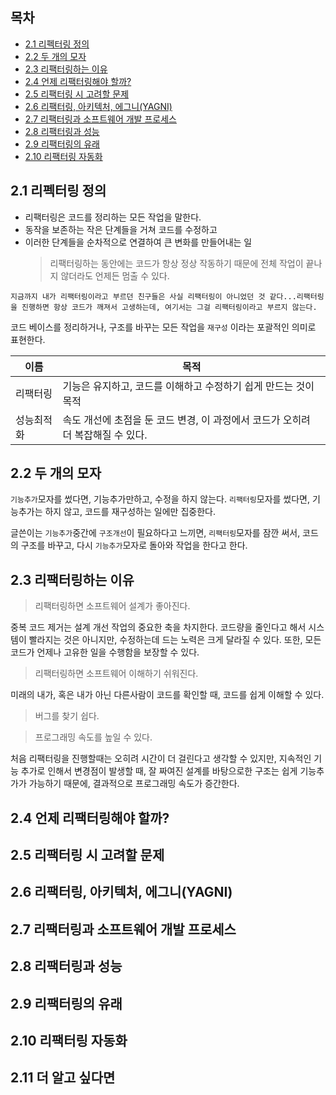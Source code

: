 ## 목차

- [2.1 리펙터링 정의](#21-리펙터링-정의)
- [2.2 두 개의 모자](#22-두-개의-모자)
- [2.3 리팩터링하는 이유](#23-리팩터링하는-이유)
- [2.4 언제 리팩터링해야 할까?](#24-언제-리팩터링해야-할까)
- [2.5 리팩터링 시 고려할 문제](#25-리팩터링-시-고려할-문제)
- [2.6 리팩터링, 아키텍처, 에그니(YAGNI)](#26-리팩터링-아키텍처-에그니yagni)
- [2.7 리팩터링과 소프트웨어 개발 프로세스](#27-리팩터링과-소프트웨어-개발-프로세스)
- [2.8 리팩터링과 성능](#28-리팩터링과-성능)
- [2.9 리팩터링의 유래](#29-리팩터링의-유래)
- [2.10 리팩터링 자동화](#210-리팩터링-자동화)

## 2.1 리펙터링 정의

- 리팩터링은 코드를 정리하는 모든 작업을 말한다.
- 동작을 보존하는 작은 단계들을 거쳐 코드를 수정하고
- 이러한 단계들을 순차적으로 연결하여 큰 변화를 만들어내는 일
  > 리팩터링하는 동안에는 코드가 항상 정상 작동하기 때문에 전체 작업이 끝나지 않더라도 언제든 멈출 수 있다.

```
지금까지 내가 리팩터링이라고 부르던 친구들은 사실 리팩터링이 아니었던 것 같다...리팩터링을 진행하면 항상 코드가 깨져서 고생하는데, 여기서는 그걸 리팩터링이라고 부르지 않는다.
```

코드 베이스를 정리하거나, 구조를 바꾸는 모든 작업을 `재구성` 이라는 포괄적인 의미로 표현한다.

| 이름       | 목적                                                                            |
| ---------- | ------------------------------------------------------------------------------- |
| 리팩터링   | 기능은 유지하고, 코드를 이해하고 수정하기 쉽게 만드는 것이 목적                 |
| 성능최적화 | 속도 개선에 초점을 둔 코드 변경, 이 과정에서 코드가 오히려 더 복잡해질 수 있다. |

## 2.2 두 개의 모자

`기능추가`모자를 썼다면, 기능추가만하고, 수정을 하지 않는다.
`리팩터링`모자를 썼다면, 기능추가는 하지 않고, 코드를 재구성하는 일에만 집중한다.

글쓴이는 `기능추가`중간에 `구조개선`이 필요하다고 느끼면, `리팩터링`모자를 잠깐 써서, 코드의 구조를 바꾸고, 다시 `기능추가`모자로 돌아와 작업을 한다고 한다.

## 2.3 리팩터링하는 이유

> 리팩터링하면 소프트웨어 설계가 좋아진다.

중복 코드 제거는 설계 개선 작업의 중요한 축을 차지한다.
코드량을 줄인다고 해서 시스템이 빨라지는 것은 아니지만, 수정하는데 드는 노력은 크게 달라질 수 있다.
또한, 모든 코드가 언제나 고유한 일을 수행함을 보장할 수 있다.

> 리팩터링하면 소프트웨어 이해하기 쉬워진다.

미래의 내가, 혹은 내가 아닌 다른사람이 코드를 확인할 때, 코드를 쉽게 이해할 수 있다.

> 버그를 찾기 쉽다.

> 프로그래밍 속도를 높일 수 있다.

처음 리팩터링을 진행할때는 오히려 시간이 더 걸린다고 생각할 수 있지만, 지속적인 기능 추가로 인해서 변경점이 발생할 때, 잘 짜여진 설계를 바탕으로한 구조는 쉽게 기능추가가 가능하기 때문에, 결과적으로 프로그래밍 속도가 증간한다.

## 2.4 언제 리팩터링해야 할까?

## 2.5 리팩터링 시 고려할 문제

## 2.6 리팩터링, 아키텍처, 에그니(YAGNI)

## 2.7 리팩터링과 소프트웨어 개발 프로세스

## 2.8 리팩터링과 성능

## 2.9 리팩터링의 유래

## 2.10 리팩터링 자동화

## 2.11 더 알고 싶다면
